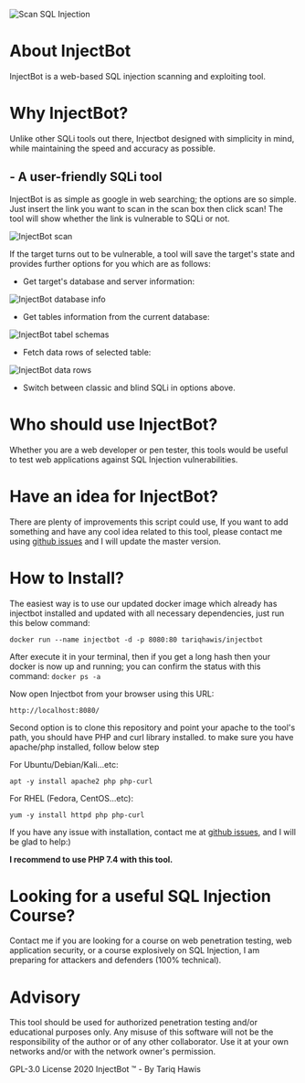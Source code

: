 ![Scan SQL Injection](https://www.tariqhawis.com/img/injectbot/injectbot-flag.png)

# About InjectBot

InjectBot is a web-based SQL injection scanning and exploiting tool. 

# Why InjectBot?

Unlike other SQLi tools out there, Injectbot designed with simplicity in mind, while maintaining the speed and accuracy as possible.


## - A user-friendly SQLi tool

InjectBot is as simple as google in web searching; the options are so simple. Just insert the link you want to scan in the scan box then click scan! The tool will show whether the link is vulnerable to SQLi or not.

![InjectBot scan](https://www.tariqhawis.com/img/injectbot/injectbot-scan.png)

If the target turns out to be vulnerable, a tool will save the target's state and provides further options for you which are as follows:

* Get target's database and server information:

![InjectBot database info](https://www.tariqhawis.com/img/injectbot/injectbot-dbinfo.png)


* Get tables information from the current database:

![InjectBot tabel schemas](https://www.tariqhawis.com/img/injectbot/injectbot-tableschema.png)


* Fetch data rows of selected table:

![InjectBot data rows](https://www.tariqhawis.com/img/injectbot/injectbot-datarows.png)


* Switch between classic and blind SQLi in options above.


# Who should use InjectBot?

Whether you are a web developer or pen tester, this tools would be useful to test web applications against SQL Injection vulnerabilities. 


# Have an idea for InjectBot?

There are plenty of improvements this script could use, If you want to add something and have any cool idea related to this tool, please contact me using [github issues](https://github.com/tariqhawis/injectbot/issues) and I will update the master version.


# How to Install?

The easiest way is to use our updated docker image which already has injectbot installed and updated with all necessary dependencies, just run this below command:

``docker run --name injectbot -d -p 8080:80 tariqhawis/injectbot``

After execute it in your terminal, then if you get a long hash then your docker is now up and running; you can confirm the status with this command: ``docker ps -a``

Now open Injectbot from your browser using this URL:

``http://localhost:8080/``

Second option is to clone this repository and point your apache to the tool's path, you should have PHP and curl library installed. to make sure you have apache/php installed, follow below step

For Ubuntu/Debian/Kali...etc:

``apt -y install apache2 php php-curl``

For RHEL (Fedora, CentOS...etc):

``yum -y install httpd php php-curl``

If you have any issue with installation, contact me at [github issues](https://github.com/tariqhawis/injectbot/issues), and I will be glad to help:)

**I recommend to use PHP 7.4 with this tool.**


# Looking for a useful SQL Injection Course?

Contact me if you are looking for a course on web penetration testing, web application security, or a course explosively on SQL Injection, I am preparing for attackers and defenders (100% technical).


# Advisory

This tool should be used for authorized penetration testing and/or educational purposes only. 
Any misuse of this software will not be the responsibility of the author or of any other collaborator. 
Use it at your own networks and/or with the network owner's permission.


GPL-3.0 License 2020 InjectBot :tm: - By Tariq Hawis
